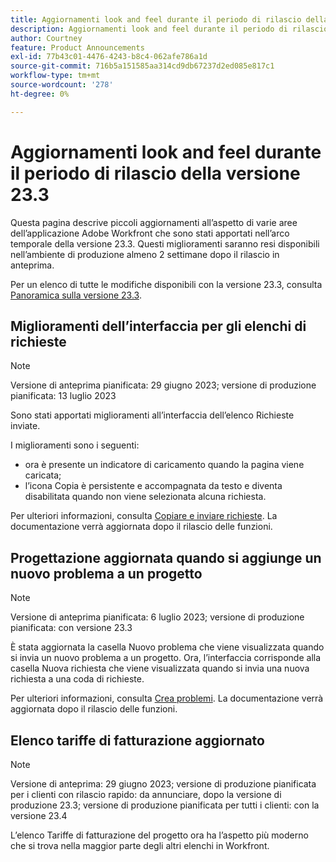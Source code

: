 ```yaml
---
title: Aggiornamenti look and feel durante il periodo di rilascio della versione 23.3
description: Aggiornamenti look and feel durante il periodo di rilascio della versione 23.3
author: Courtney
feature: Product Announcements
exl-id: 77b43c01-4476-4243-b8c4-062afe786a1d
source-git-commit: 716b5a151585aa314cd9db67237d2ed085e817c1
workflow-type: tm+mt
source-wordcount: '278'
ht-degree: 0%

---
```


# Aggiornamenti look and feel durante il periodo di rilascio della versione 23.3

Questa pagina descrive piccoli aggiornamenti all’aspetto di varie aree dell’applicazione Adobe Workfront che sono stati apportati nell’arco temporale della versione 23.3. Questi miglioramenti saranno resi disponibili nell’ambiente di produzione almeno 2 settimane dopo il rilascio in anteprima.

Per un elenco di tutte le modifiche disponibili con la versione 23.3, consulta [Panoramica sulla versione 23.3](/help/quicksilver/product-announcements/product-releases/23.3-release-activity/23-3-release-overview.md).

## Miglioramenti dell’interfaccia per gli elenchi di richieste

>[!NOTE]
>
>Versione di anteprima pianificata: 29 giugno 2023; versione di produzione pianificata: 13 luglio 2023

Sono stati apportati miglioramenti all’interfaccia dell’elenco Richieste inviate.

I miglioramenti sono i seguenti:

* ora è presente un indicatore di caricamento quando la pagina viene caricata;
* l’icona Copia è persistente e accompagnata da testo e diventa disabilitata quando non viene selezionata alcuna richiesta.

Per ulteriori informazioni, consulta [Copiare e inviare richieste](/help/quicksilver/manage-work/requests/create-requests/copy-and-submit-requests.md). La documentazione verrà aggiornata dopo il rilascio delle funzioni.

## Progettazione aggiornata quando si aggiunge un nuovo problema a un progetto

>[!NOTE]
>
>Versione di anteprima pianificata: 6 luglio 2023; versione di produzione pianificata: con versione 23.3

È stata aggiornata la casella Nuovo problema che viene visualizzata quando si invia un nuovo problema a un progetto. Ora, l’interfaccia corrisponde alla casella Nuova richiesta che viene visualizzata quando si invia una nuova richiesta a una coda di richieste.

Per ulteriori informazioni, consulta [Crea problemi](../../../manage-work/issues/manage-issues/create-issues.md). La documentazione verrà aggiornata dopo il rilascio delle funzioni.

## Elenco tariffe di fatturazione aggiornato

>[!NOTE]
>
>Versione di anteprima: 29 giugno 2023; versione di produzione pianificata per i clienti con rilascio rapido: da annunciare, dopo la versione di produzione 23.3; versione di produzione pianificata per tutti i clienti: con la versione 23.4

L’elenco Tariffe di fatturazione del progetto ora ha l’aspetto più moderno che si trova nella maggior parte degli altri elenchi in Workfront.
